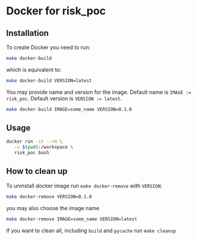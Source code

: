 # Docker for risk_poc

## Installation

To create Docker you need to run:

```bash
make docker-build
```

which is equivalent to:

```bash
make docker-build VERSION=latest
```

You may provide name and version for the image.
Default name is `IMAGE := risk_poc`.
Default version is `VERSION := latest`.

```bash
make docker-build IMAGE=some_name VERSION=0.1.0
```

## Usage

```bash
docker run -it --rm \
   -v $(pwd):/workspace \
   risk_poc bash
```

## How to clean up

To uninstall docker image run `make docker-remove` with `VERSION`:

```bash
make docker-remove VERSION=0.1.0
```

you may also choose the image name

```bash
make docker-remove IMAGE=some_name VERSION=latest
```

If you want to clean all, including `build` and `pycache` run `make cleanup`
